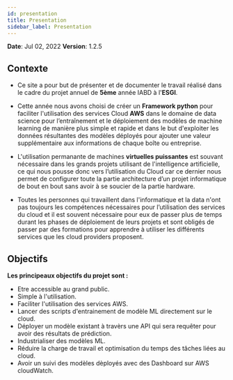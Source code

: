 ```yaml
---
id: presentation
title: Presentation
sidebar_label: Presentation
---
```

**Date**: Jul 02, 2022 **Version**: 1.2.5

## Contexte 
 
* Ce site a pour but de présenter et de documenter le travail réalisé dans le cadre du projet annuel de **5ème** année IABD à l'**ESGI**.

* Cette année nous avons choisi de créer un **Framework python** pour faciliter l'utilisation des services Cloud **AWS** dans le domaine de data science pour l’entraînement et le déploiement des modèles de machine learning de manière plus simple et rapide et dans le but d'exploiter les données résultantes des modèles déployés pour ajouter une valeur supplémentaire aux informations de chaque boîte ou entreprise.
  
* L'utilisation permanante de machines **virtuelles puissantes** est souvant nécessaire dans les grands projets utilisant de l'intelligence artificielle, ce qui  nous pousse donc vers l’utilisation du Cloud car ce dernier nous permet de configurer toute la partie architecture d’un projet informatique de bout en bout sans avoir à se soucier de la partie hardware.

* Toutes les personnes qui travaillent dans l'informatique et la data n'ont pas toujours les compétences nécessaires pour l’utilisation des services du cloud et il est souvent nécessaire pour eux de passer plus de temps durant les phases de déploiement de leurs projets et sont obligés de passer par des formations pour apprendre à utiliser les différents services que les cloud providers proposent.
 
## Objectifs 
**Les principeaux objectifs du projet sont :**
* Etre accessible au grand public.
* Simple à l'utilisation.
* Faciliter l'utilisation des services AWS.
* Lancer des scripts d'entrainement de modèle ML directement sur le cloud.
* Déployer un modèle existant à travèrs une API qui sera requêter pour avoir des résultats de prédiction.
* Industrialiser des modèles ML.
* Réduire la charge de travail et optimisation du temps des tâches liées au cloud.
* Avoir un suivi des modèles dèployés avec des Dashboard sur AWS cloudWatch. 